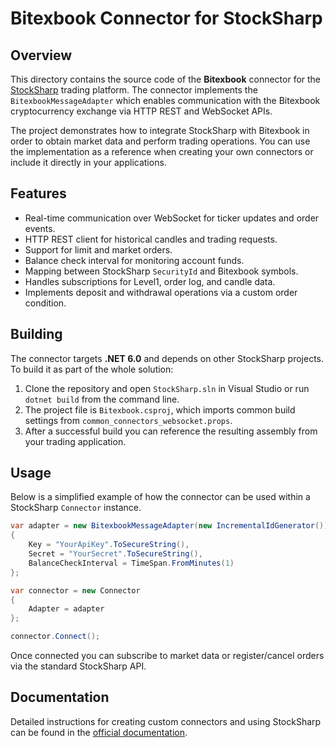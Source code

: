 # Bitexbook Connector for StockSharp

## Overview

This directory contains the source code of the **Bitexbook** connector for the [StockSharp](https://github.com/StockSharp/StockSharp) trading platform. The connector implements the `BitexbookMessageAdapter` which enables communication with the Bitexbook cryptocurrency exchange via HTTP REST and WebSocket APIs.

The project demonstrates how to integrate StockSharp with Bitexbook in order to obtain market data and perform trading operations. You can use the implementation as a reference when creating your own connectors or include it directly in your applications.

## Features

- Real-time communication over WebSocket for ticker updates and order events.
- HTTP REST client for historical candles and trading requests.
- Support for limit and market orders.
- Balance check interval for monitoring account funds.
- Mapping between StockSharp `SecurityId` and Bitexbook symbols.
- Handles subscriptions for Level1, order log, and candle data.
- Implements deposit and withdrawal operations via a custom order condition.

## Building

The connector targets **.NET 6.0** and depends on other StockSharp projects. To build it as part of the whole solution:

1. Clone the repository and open `StockSharp.sln` in Visual Studio or run `dotnet build` from the command line.
2. The project file is `Bitexbook.csproj`, which imports common build settings from `common_connectors_websocket.props`.
3. After a successful build you can reference the resulting assembly from your trading application.

## Usage

Below is a simplified example of how the connector can be used within a StockSharp `Connector` instance.

```csharp
var adapter = new BitexbookMessageAdapter(new IncrementalIdGenerator())
{
    Key = "YourApiKey".ToSecureString(),
    Secret = "YourSecret".ToSecureString(),
    BalanceCheckInterval = TimeSpan.FromMinutes(1)
};

var connector = new Connector
{
    Adapter = adapter
};

connector.Connect();
```

Once connected you can subscribe to market data or register/cancel orders via the standard StockSharp API.

## Documentation

Detailed instructions for creating custom connectors and using StockSharp can be found in the [official documentation](https://doc.stocksharp.com/topics/api/connectors/crypto_exchanges/bitexbook.html).

